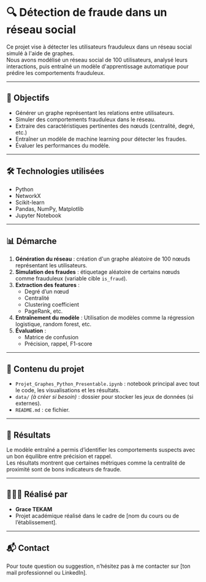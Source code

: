 # 🔍 Détection de fraude dans un réseau social

Ce projet vise à détecter les utilisateurs frauduleux dans un réseau social simulé à l'aide de graphes.  
Nous avons modélisé un réseau social de 100 utilisateurs, analysé leurs interactions, puis entraîné un modèle d'apprentissage automatique pour prédire les comportements frauduleux.

---

## 🎯 Objectifs

- Générer un graphe représentant les relations entre utilisateurs.
- Simuler des comportements frauduleux dans le réseau.
- Extraire des caractéristiques pertinentes des nœuds (centralité, degré, etc.)
- Entraîner un modèle de machine learning pour détecter les fraudes.
- Évaluer les performances du modèle.

---

## 🛠️ Technologies utilisées

- Python
- NetworkX
- Scikit-learn
- Pandas, NumPy, Matplotlib
- Jupyter Notebook

---

## 📊 Démarche

1. **Génération du réseau** : création d'un graphe aléatoire de 100 nœuds représentant les utilisateurs.
2. **Simulation des fraudes** : étiquetage aléatoire de certains nœuds comme frauduleux (variable cible `is_fraud`).
3. **Extraction des features** :
   - Degré d’un nœud
   - Centralité
   - Clustering coefficient
   - PageRank, etc.
4. **Entraînement du modèle** : Utilisation de modèles comme la régression logistique, random forest, etc.
5. **Évaluation** :
   - Matrice de confusion
   - Précision, rappel, F1-score

---

## 📁 Contenu du projet

- `Projet_Graphes_Python_Presentable.ipynb` : notebook principal avec tout le code, les visualisations et les résultats.
- `data/` *(à créer si besoin)* : dossier pour stocker les jeux de données (si externes).
- `README.md` : ce fichier.

---

## 📌 Résultats

Le modèle entraîné a permis d’identifier les comportements suspects avec un bon équilibre entre précision et rappel.  
Les résultats montrent que certaines métriques comme la centralité de proximité sont de bons indicateurs de fraude.

---

## 👩🏽‍💻 Réalisé par

- **Grace TEKAM**  
- Projet académique réalisé dans le cadre de [nom du cours ou de l’établissement].

---

## 📬 Contact

Pour toute question ou suggestion, n’hésitez pas à me contacter sur [ton mail professionnel ou LinkedIn].

